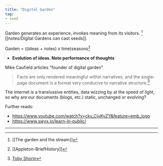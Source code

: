 ```yaml
---
title: "Digital Garden"
tag: 
- seed
---
```


Garden generates an experience, invokes meaning from its visitors. [^1] [[notes/Digital Gardens can cast seeds]].

Garden = ((ideas +  notes) x time)seasons[^2]
* **Evolution of ideas. Note performance of thoughts**

Mike Caufield articles "founder of digital garden"

>Facts are only rendered meaningful within narratives, and the single-page document is a format very conducive to narrative structure.[^3]


The internet is a translussive entities, data wizzing by at the speed of light, so why are our documents (blogs, etc.) static, unchanged or evolving?

Further reads: 
- https://www.youtube.com/watch?v=ckv_CjyKyZY&feature=emb_logo
- https://www.swyx.io/learn-in-public/

---

[^1]: [[The garden and the stream]]
[^2]: [[Appleton-BriefHistory]]
[^3]: [Toby Shorin](https://subpixel.space/entries/open-transclude/)